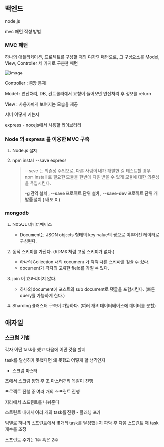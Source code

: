 ## 백엔드



node.js

mvc 패턴 작성 방법

### MVC 패턴

하나의 애플리케이션, 프로젝트를 구성할 때의 디자인 패턴으로, 그 구성요소를 Model, View, Controller 세 가지로 구분한 패턴

![image](https://user-images.githubusercontent.com/46305309/60699068-37cc6e80-9f2d-11e9-9168-f2fc7462f651.png)

Controller : 중앙 통제

Model : 연산처리, DB, 컨트롤러에서 요청이 들어오면 연산처리 후 정보를 return

View : 사용자에게 보여지는 모습을 제공



서버 어떻게 키는지

express - nodejs에서 사용할 라이브러리



### Node 의 express 를 이용한 MVC 구축

1. Node.js 설치

2. npm install --save express

   > --save 는 의존성 주입으로, 다른 사람이 내가 개발한 걸 테스트할 경우 npm install 로 필요한 모듈을 한번에 다운 받을 수 있게 모듈에 대한 의존성을 주입시킨다. 
   >
   > **-g  전역 설치 , --save 프로젝트 단위 설치 , --save-dev 프로젝트 단위 개발툴 설치 ( 배포 X )**

### mongodb 

1. NoSQL 데이터베이스
   * Document는 JSON objects 형태의 key-value의 쌍으로 이루어진 테이터로 구성된다.
2. 동적 스키마를 가진다. (RDMS 처럼 고정 스키마가 없다.)
   * 하나의 Collection 내의 document 가 각각 다른 스키마를 갖을 수 있다.
   * document가 각자의 고유한 field를 가질 수 있다.

3. join 이 효과적이지 않다.
   * 하나의 document에 포스트의 sub document로 댓글을 포함시킨다. (빠른 query를 가능하게 한다.)
4. Sharding 클러스터 구축이 가능하다. (여러 개의 데이터베이스에 데이터를 분할)



## 애자일

### 스크럼 기법

각자 어떤 task를 했고 다음에 어떤 것을 할지

task를 달성하지 못했다면 왜 못했고 어떻게 할 생각인지

* 스크럼 마스터

조에서 스크럼 통합 후  조 마스터끼리 똑같이 진행



프로젝트 진행 중 여러 개의 스프린트 진행

지라에서 스프린트를 나눠준다

스트린트 내에서 여러 개의 task를 진행 - 플래닝 포커

팀별로 하나의 스프린트에서 몇개의 task를 달성했는지 파악 후 다음 스프린트 때 task 개수를 조정

스프린트 주기는 1주 혹은 2주

